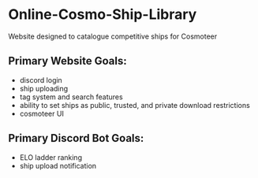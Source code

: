 # Online-Cosmo-Ship-Library
Website designed to catalogue competitive ships for Cosmoteer

## Primary Website Goals:
- discord login
- ship uploading 
- tag system and search features
- ability to set ships as public, trusted, and private download restrictions
- cosmoteer UI

## Primary Discord Bot Goals:
- ELO ladder ranking
- ship upload notification
